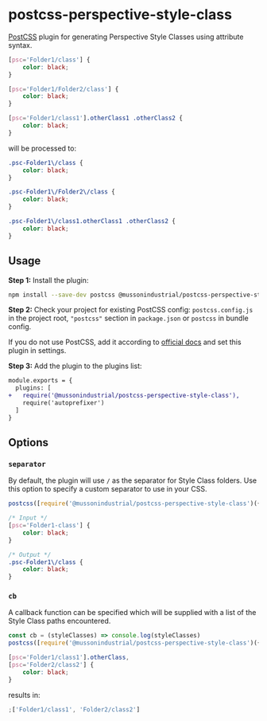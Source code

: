 # postcss-perspective-style-class

[PostCSS] plugin for generating Perspective Style Classes using attribute syntax.

[PostCSS]: https://github.com/postcss/postcss

```css
[psc='Folder1/class'] {
    color: black;
}

[psc='Folder1/Folder2/class'] {
    color: black;
}

[psc='Folder1/class1'].otherClass1 .otherClass2 {
    color: black;
}
```

will be processed to:

```css
.psc-Folder1\/class {
    color: black;
}

.psc-Folder1\/Folder2\/class {
    color: black;
}

.psc-Folder1\/class1.otherClass1 .otherClass2 {
    color: black;
}
```

## Usage

**Step 1:** Install the plugin:

```sh
npm install --save-dev postcss @mussonindustrial/postcss-perspective-style-class
```

**Step 2:** Check your project for existing PostCSS config: `postcss.config.js` in the project root, `"postcss"` section in `package.json` or `postcss` in bundle config.

If you do not use PostCSS, add it according to [official docs] and set this plugin in settings.

**Step 3:** Add the plugin to the plugins list:

```diff
module.exports = {
  plugins: [
+   require('@mussonindustrial/postcss-perspective-style-class'),
    require('autoprefixer')
  ]
}
```

## Options

### `separator`

By default, the plugin will use `/` as the separator for Style Class folders.
Use this option to specify a custom separator to use in your CSS.

```js
postcss([require('@mussonindustrial/postcss-perspective-style-class')({ separator: '-' })])
```

```css
/* Input */
[psc='Folder1-class'] {
    color: black;
}

/* Output */
.psc-Folder1\/class {
    color: black;
}
```

### `cb`

A callback function can be specified which will be supplied with a list of the Style Class paths encountered.

```js
const cb = (styleClasses) => console.log(styleClasses)
postcss([require('@mussonindustrial/postcss-perspective-style-class')({ cb })])
```

```css
[psc='Folder1/class1'].otherClass,
[psc='Folder2/class2'] {
    color: black;
}
```

results in:

```js
;['Folder1/class1', 'Folder2/class2']
```

[official docs]: https://github.com/postcss/postcss#usage

